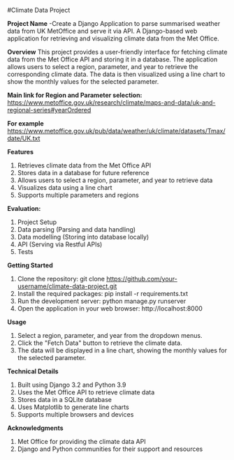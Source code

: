 #Climate Data Project

**Project Name**
-Create a Django Application to parse summarised weather data from UK MetOffice and serve it via API.
A Django-based web application for retrieving and visualizing climate data from the Met Office.

**Overview**
This project provides a user-friendly interface for fetching climate data from the Met Office API and storing it in a database. The application allows users to select a region, parameter, and year to retrieve the corresponding climate data. The data is then visualized using a line chart to show the monthly values for the selected parameter.

**Main link for Region and Parameter selection:** 
https://www.metoffice.gov.uk/research/climate/maps-and-data/uk-and-regional-series#yearOrdered

**For example**
https://www.metoffice.gov.uk/pub/data/weather/uk/climate/datasets/Tmax/date/UK.txt

**Features**
1) Retrieves climate data from the Met Office API
2) Stores data in a database for future reference
3) Allows users to select a region, parameter, and year to retrieve data
4) Visualizes data using a line chart
5) Supports multiple parameters and regions


**Evaluation:**
1) Project Setup
2) Data parsing (Parsing and data handling)
3) Data modelling (Storing into database locally)
4) API (Serving via Restful APIs)
5) Tests

**Getting Started**
1) Clone the repository: git clone https://github.com/your-username/climate-data-project.git
2) Install the required packages: pip install -r requirements.txt
3) Run the development server: python manage.py runserver
4) Open the application in your web browser: http://localhost:8000


**Usage**
1) Select a region, parameter, and year from the dropdown menus.
2) Click the "Fetch Data" button to retrieve the climate data.
3) The data will be displayed in a line chart, showing the monthly values for the selected parameter.

**Technical Details**
1) Built using Django 3.2 and Python 3.9
2) Uses the Met Office API to retrieve climate data
3) Stores data in a SQLite database
4) Uses Matplotlib to generate line charts
5) Supports multiple browsers and devices


**Acknowledgments**
1) Met Office for providing the climate data API
2) Django and Python communities for their support and resources
